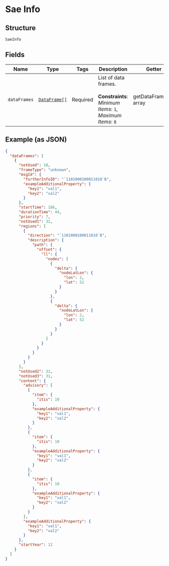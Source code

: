 
# Sae Info

## Structure

`SaeInfo`

## Fields

| Name | Type | Tags | Description | Getter | Setter |
|  --- | --- | --- | --- | --- | --- |
| `dataFrames` | [`DataFrame[]`](../../doc/models/data-frame.md) | Required | List of data frames.<br><br>**Constraints**: *Minimum Items*: `1`, *Maximum Items*: `8` | getDataFrames(): array | setDataFrames(array dataFrames): void |

## Example (as JSON)

```json
{
  "dataFrames": [
    {
      "notUsed": 10,
      "frameType": "unknown",
      "msgId": {
        "furtherInfoID": "`1101000100011010`B",
        "exampleAdditionalProperty": {
          "key1": "val1",
          "key2": "val2"
        }
      },
      "startTime": 186,
      "durationTime": 44,
      "priority": 7,
      "notUsed1": 31,
      "regions": [
        {
          "direction": "`1101000100011010`B",
          "description": {
            "path": {
              "offset": {
                "ll": {
                  "nodes": [
                    {
                      "delta": {
                        "nodeLatLon": {
                          "lon": 2,
                          "lat": 52
                        }
                      }
                    },
                    {
                      "delta": {
                        "nodeLatLon": {
                          "lon": 2,
                          "lat": 52
                        }
                      }
                    }
                  ]
                }
              }
            }
          }
        }
      ],
      "notUsed2": 31,
      "notUsed3": 31,
      "content": {
        "advisory": [
          {
            "item": {
              "itis": 10
            },
            "exampleAdditionalProperty": {
              "key1": "val1",
              "key2": "val2"
            }
          },
          {
            "item": {
              "itis": 10
            },
            "exampleAdditionalProperty": {
              "key1": "val1",
              "key2": "val2"
            }
          },
          {
            "item": {
              "itis": 10
            },
            "exampleAdditionalProperty": {
              "key1": "val1",
              "key2": "val2"
            }
          }
        ],
        "exampleAdditionalProperty": {
          "key1": "val1",
          "key2": "val2"
        }
      },
      "startYear": 12
    }
  ]
}
```

